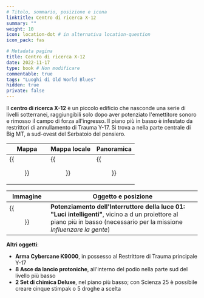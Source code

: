 ```yaml
---
# Titolo, sommario, posizione e icona
linktitle: Centro di ricerca X-12
summary: ""
weight: 10
icon: location-dot # in alternativa location-question
icon_pack: fas

# Metadata pagina
title: Centro di ricerca X-12
date: 2022-11-17
type: book # Non modificare
commentable: true
tags: "Luoghi di Old World Blues"
hidden: true
private: false
---
```


<div class="fnv">


Il **centro di ricerca X-12** è un piccolo edificio che nasconde una serie di livelli sotterranei, raggiungibili solo dopo aver potenziato l'emettitore sonoro e rimosso il campo di forza all'ingresso. Il piano più in basso è infestato da restrittori di annullamento di Trauma Y-17. Si trova a nella parte centrale di Big MT, a sud-ovest del Serbatoio del pensiero.

| Mappa                              | Mappa locale                             | Panoramica                     |
| ---------------------------------- | ---------------------------------------- | ------------------------------ |
| {{<figure src="fnv/X-12_research_center_loc.webp">}} | {{<figure src="fnv/X-12_research_center_local_map.webp">}} | {{<figure src="fnv/X-12_Research_Center.webp">}} |

| Immagine | Oggetto e posizione |
| -------- | ------------------- |
| {{<figure src="fnv/Light_Switch_1_Smart_Lights_upgrade.webp">}}         |  **Potenziamento dell'Interruttore della luce 01: "Luci intelligenti"**, vicino a d un proiettore al piano più in basso (necessario per la missione _Influenzare la gente_)                   |

**Altri oggetti**:
- **Arma Cybercane K9000**, in possesso al Restrittore di Trauma principale Y-17
- **8 Asce da lancio protoniche**, all'interno del podio nella parte sud del livello più basso
- **2 Set di chimica Deluxe**, nel piano più basso; con Scienza 25 è possibile creare cinque stimpak o 5 droghe a scelta

</div>


